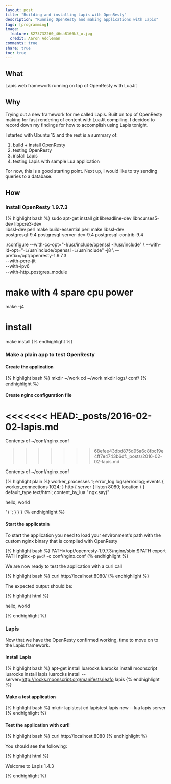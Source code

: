 ```yaml
---
layout: post
title: "Building and installing Lapis with OpenResty"
description: "Running OpenResty and making applications with Lapis"
tags: [programming]
image:
  feature: 8273732260_46ea8166b3_o.jpg
  credit: Aaron Addleman
comments: true
share: true
toc: true
---
```


## What

Lapis web framework running on top of OpenResty with LuaJit

## Why

Trying out a new framework for me called Lapis. Built on top of OpenResty making for fast rendering of content with LuaJit compiling. I decided to record down my findings for how to accomplish using Lapis tonight.

I started with Ubuntu 15 and the rest is a summary of:

1. build + install OpenResty
1. testing OpenResty
1. install Lapis
1. testing Lapis with sample Lua application

For now, this is a good starting point. Next up, I would like to try sending queries to a database.

## How

### Install OpenResty 1.9.7.3

{% highlight bash %}
sudo apt-get install git libreadline-dev libncurses5-dev libpcre3-dev \
    libssl-dev perl make build-essential perl make libssl-dev \
    postgresql-9.4 postgresql-server-dev-9.4 postgresql-contrib-9.4
    
./configure --with-cc-opt="-I/usr/include/openssl -I/usr/include" \ 
--with-ld-opt="-L/usr/include/openssl -L/usr/include" -j8 \ 
--prefix=/opt/openresty-1.9.7.3 \
--with-pcre-jit \
--with-ipv6 \
--with-http_postgres_module

# make with 4 spare cpu power
make -j4
# install
make install
{% endhighlight %}

### Make a plain app to test OpenResty

#### Create the application

{% highlight bash %}
mkdir ~/work
cd ~/work
mkdir logs/ conf/
{% endhighlight %}

#### Create nginx configuration file
<<<<<<< HEAD:_posts/2016-02-02-lapis.md
=======

Contents of ~/conf/nginx.conf
>>>>>>> 68efee43dbd875d95a6c8fbc19e4ff7e4743b6df:_posts/2016-02-02-lapis.md

Contents of ~/conf/nginx.conf

{% highlight plain %}
worker_processes  1;
error_log logs/error.log;
events {
    worker_connections 1024;
}
http {
    server {
        listen 8080;
        location / {
            default_type text/html;
            content_by_lua '
                ngx.say("<p>hello, world</p>")
            ';
        }
    }
}
{% endhighlight %}

#### Start the applicatoin

To start the application you need to load your environment's path with the custom nginx binary that is compiled with OpenResty

{% highlight bash %}
PATH=/opt/openresty-1.9.7.3/nginx/sbin:$PATH
export PATH
nginx -p `pwd`/ -c conf/nginx.conf
{% endhighlight %}

We are now ready to test the application with a curl call

{% highlight bash %}
curl http://localhost:8080/
{% endhighlight %}

The expected output should be:

{% highlight html %}
<p>hello, world</p>
{% endhighlight %}

### Lapis

Now that we have the OpenResty confirmed working, time to move on to the Lapis framework.

#### Install Lapis

{% highlight bash %}
apt-get install luarocks
luarocks install moonscript
luarocks install lapis
luarocks install --server=http://rocks.moonscript.org/manifests/leafo lapis
{% endhighlight %}

#### Make a test application

{% highlight bash %}
mkdir lapistest
cd lapistest
lapis new --lua
lapis server
{% endhighlight %}

#### Test the application with curl!

{% highlight bash %}
curl http://localhost:8080
{% endhighlight %}

You should see the following:

{% highlight html %}
<!DOCTYPE HTML><html lang="en"><head><title>Lapis Page</title></head><body>Welcome to Lapis 1.4.3</body></html>
{% endhighlight %}
